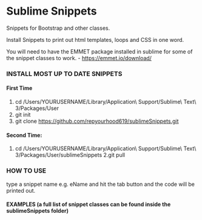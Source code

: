 # Sublime Snippets
Snippets for Bootstrap and other classes.

Install Snippets to print out html templates, loops and CSS in one word.

You will need to have the EMMET package installed in sublime for some of the snippet classes to work. - https://emmet.io/download/

### INSTALL MOST UP TO DATE SNIPPETS

#### First Time
1. cd /Users/YOURUSERNAME/Library/Application\ Support/Sublime\ Text\ 3/Packages/User
2. git init
3. git clone https://github.com/repyourhood619/sublimeSnippets.git

#### Second Time:
1. cd /Users/YOURUSERNAME/Library/Application\ Support/Sublime\ Text\ 3/Packages/User/sublimeSnippets
2.git pull

### HOW TO USE
type a snippet name e.g. eName and hit the tab button and the code will be printed out.

#### EXAMPLES (a full list of snippet classes can be found inside the sublimeSnippets folder)
